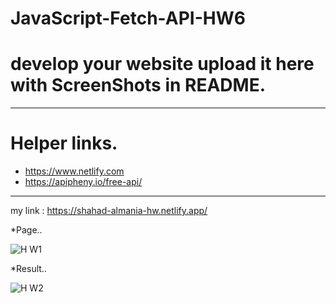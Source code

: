 # JavaScript-Fetch-API-HW6
# develop your website upload it here with ScreenShots in README.
--------------------------------------------------------------------------------------------------------

# Helper links.
* https://www.netlify.com
* https://apipheny.io/free-api/ 

--------------------------------------------------------------------------------------------------------

my link : https://shahad-almania-hw.netlify.app/

*Page..

![H W1](https://user-images.githubusercontent.com/103147207/188337211-69772923-7a80-4b1b-8d85-5e326c5f7731.PNG)

*Result..

![H W2](https://user-images.githubusercontent.com/103147207/188337217-5579824f-0f31-4d57-b896-0a19623850f3.PNG)
